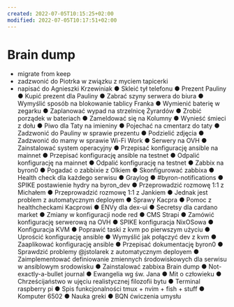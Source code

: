 ```yaml
---
created: 2022-07-05T10:15:25+02:00
modified: 2022-07-05T10:17:51+02:00
---
```


# Brain dump

- migrate from keep
- zadzwonić do Piotrka w związku z myciem tapicerki
- napisać do Agnieszki Krzewiniak
● Skleić tył telefonu
● Prezent Pauliny
● Kupić prezent dla Pauliny
● Zabrać szyny serwera do biura
● Wymyślić sposób na blokowanie tablicy Franka
● Wymienić baterię w zegarku
● Zaplanować wypad na strzelnicę Żyrardów
● Zrobić porządek w bateriach
● Zameldować się na Kolumny
● Wynieść śmieci z dołu
● Piwo dla Taty na imieniny
● Pojechać na cmentarz do taty
● Zadzwonić do Pauliny w sprawie prezentu
● Podzielić zdjęcia
● Zadzwonić do mamy w sprawie Wi-Fi
Work
● Serwery na OVH
● Zainstalować system operacyjny
● Przepisać konfigurację ansible na mainnet
● Przepisać konfigurację ansible na testnet
● Odpalić konfigurację na mainnet
● Odpalić konfigurację na testnet
● Zabbix na byron0
● Pogadać o zabbixie z Olkiem
● Skonfigurować zabbixa
● Health check dla każdego serwisu
● Graylog
● #byron-notifications
● SPIKE postawienie hydry na byron_dev
● Przeprowadzić rozmowę 1:1 z Michałem
● Przeprowadzić rozmowę 1:1 z Jankiem
● Jednak jest problem z automatycznym deployem
● Sprawy Kacpra
● Pomoc z healthcheckami Kacprowi
● ENVy dla dex-ui
● Secretsy dla cardano market
● Zmiany w konfiguracji node red
● CMS Strapi
● Zamówić konfigurację serwerową na OVH
● SPIKE konfiguracja NixOSowa
● Konfiguracja KVM
● Poprawić taski z kvm po pierwszym użyciu
● Uprościć konfigurację ansible
● Wymyślić jak połączyć dev z kvm
● Zaaplikować konfigurację ansible
● Przepisać dokumentację byron0
● Sprawdzić problemy @jstolarek z automatycznym deployem
● Zaimplementować definiowanie zmiennych środowiskowych dla serwisu w ansiblowym
srodowisku
● Zainstalować zabbixa
Brain dump
● Not-exactly-a-bullet journal
● Ewangelia wg św. Jana
● Mit o człowieku
● Chrześcijaństwo w ujęciu realistycznej filozofii bytu
● Terminal raspberry pi
● Spis funkcjonalności tmux + nvim + fish + stuff
● Komputer 6502
● Nauka greki
● BQN ćwiczenia umysłu
